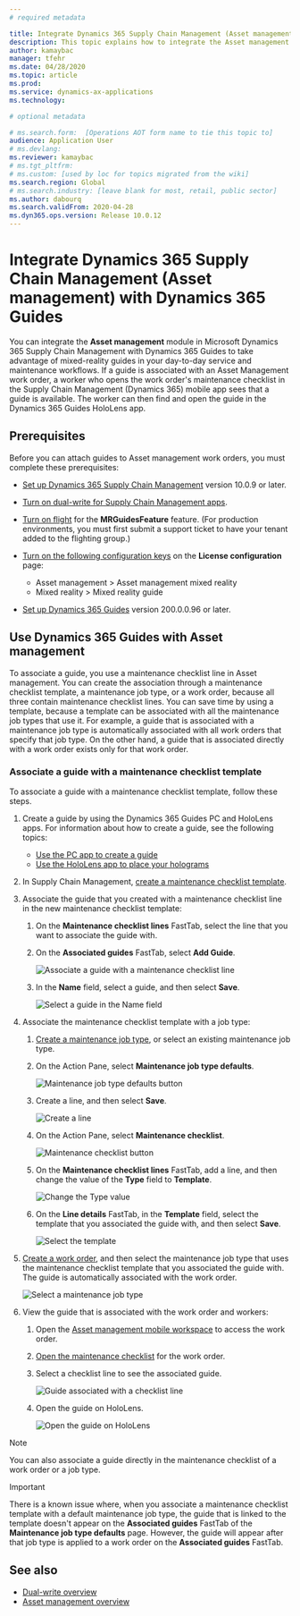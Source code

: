 ```yaml
---
# required metadata

title: Integrate Dynamics 365 Supply Chain Management (Asset management) with Dynamics 365 Guides
description: This topic explains how to integrate the Asset management module in Microsoft  Dynamics 365 Supply Chain Management with Dynamics 365 Guides to take advantage of mixed-reality guides in your day-to-day service and maintenance workflows.
author: kamaybac
manager: tfehr
ms.date: 04/28/2020
ms.topic: article
ms.prod: 
ms.service: dynamics-ax-applications
ms.technology: 

# optional metadata

# ms.search.form:  [Operations AOT form name to tie this topic to]
audience: Application User
# ms.devlang: 
ms.reviewer: kamaybac
# ms.tgt_pltfrm: 
# ms.custom: [used by loc for topics migrated from the wiki]
ms.search.region: Global
# ms.search.industry: [leave blank for most, retail, public sector]
ms.author: dabourq
ms.search.validFrom: 2020-04-28
ms.dyn365.ops.version: Release 10.0.12
---
```


# Integrate Dynamics 365 Supply Chain Management (Asset management) with Dynamics 365 Guides

You can integrate the **Asset management** module in Microsoft Dynamics 365 Supply Chain Management with Dynamics 365 Guides to take advantage of mixed-reality guides in your day-to-day service and maintenance workflows. If a guide is associated with an Asset Management work order, a worker who opens the work order's maintenance checklist in the Supply Chain Management (Dynamics 365) mobile app sees that a guide is available. The worker can then find and open the guide in the Dynamics 365 Guides HoloLens app.

## Prerequisites

Before you can attach guides to Asset management work orders, you must complete these prerequisites:

- [Set up Dynamics 365 Supply Chain Management](../../fin-ops-core/fin-ops/index.md) version 10.0.9 or later.
- [Turn on dual-write for Supply Chain Management apps](../../fin-ops-core/dev-itpro/data-entities/dual-write/enable-dual-write.md).
- [Turn on flight](../../fin-ops-core/dev-itpro/data-entities/data-entities-data-packages.md#features-flighted-in-data-management-and-enabling-flighted-features) for the **MRGuidesFeature** feature. (For production environments, you must first submit a support ticket to have your tenant added to the flighting group.)
- [Turn on the following configuration keys](https://docs.microsoft.com/dynamicsax-2012/appuser-itpro/license-code-and-configuration-key-reference) on the **License configuration** page:

    - Asset management \> Asset management mixed reality
    - Mixed reality \> Mixed reality guide

- [Set up Dynamics 365 Guides](https://docs.microsoft.com/dynamics365/mixed-reality/guides/setup#step-2-create-a-common-data-service-environment-and-install-the-dynamics-365-guides-solution) version 200.0.0.96 or later.

## Use Dynamics 365 Guides with Asset management

To associate a guide, you use a maintenance checklist line in Asset management. You can create the association through a maintenance checklist template, a maintenance job type, or a work order, because all three contain maintenance checklist lines. You can save time by using a template, because a template can be associated with all the maintenance job types that use it. For example, a guide that is associated with a maintenance job type is automatically associated with all work orders that specify that job type. On the other hand, a guide that is associated directly with a work order exists only for that work order.

### Associate a guide with a maintenance checklist template

To associate a guide with a maintenance checklist template, follow these steps.

1. Create a guide by using the Dynamics 365 Guides PC and HoloLens apps. For information about how to create a guide, see the following topics:

    - [Use the PC app to create a guide](https://docs.microsoft.com/dynamics365/mixed-reality/guides/pc-app-overview)
    - [Use the HoloLens app to place your holograms](https://docs.microsoft.com/dynamics365/mixed-reality/guides/hololens-app-overview)

1. In Supply Chain Management, [create a maintenance checklist template](setup-for-work-orders/job-groups-and-job-types-variants-trades-and-checklists.md#create-a-maintenance-checklist-template).
1. Associate the guide that you created with a maintenance checklist line in the new maintenance checklist template:

    1. On the **Maintenance checklist lines** FastTab, select the line that you want to associate the guide with.
    1. On the **Associated guides** FastTab, select **Add Guide**.

        ![Associate a guide with a maintenance checklist line](media/am-guides-integration-add-guide.png "Associate a guide with a maintenance checklist line")

    1. In the **Name** field, select a guide, and then select **Save**.

        ![Select a guide in the Name field](media/am-guides-integration-select-guide.png "Select a guide in the Name field")

1. Associate the maintenance checklist template with a job type:

    1. [Create a maintenance job type](setup-for-work-orders/job-groups-and-job-types-variants-trades-and-checklists.md#create-a-maintenance-job-type), or select an existing maintenance job type.
    1. On the Action Pane, select **Maintenance job type defaults**.

        ![Maintenance job type defaults button](media/am-guides-integration-job-defaults.png "Maintenance job type defaults button")

    1. Create a line, and then select **Save**.

        ![Create a line](media/am-guides-integration-add-line.png "Create a line")

    1. On the Action Pane, select **Maintenance checklist**.

        ![Maintenance checklist button](media/am-guides-integration-maintenance-checklist.png "Maintenance checklist button")

    1. On the **Maintenance checklist lines** FastTab, add a line, and then change the value of the **Type** field to **Template**.

        ![Change the Type value](media/am-guides-integration-checklist-lines.png "Change the Type value")

    1. On the **Line details** FastTab, in the **Template** field, select the template that you associated the guide with, and then select **Save**.

        ![Select the template](media/am-guides-integration-checklist-line-details.png "Select the template")

1. [Create a work order](work-orders/manually-created-workorders.md#create-work-order), and then select the maintenance job type that uses the maintenance checklist template that you associated the guide with. The guide is automatically associated with the work order.

    ![Select a maintenance job type](media/am-guides-integration-create-work-order.png "Select a maintenance job type")

1. View the guide that is associated with the work order and workers:

    1. Open the [Asset management mobile workspace](asset-management-mobile-workspace.md) to access the work order.
    1. [Open the maintenance checklist](asset-management-mobile-workspace.md#view-maintenance-checklist-on-a-work-order-job) for the work order.
    1. Select a checklist line to see the associated guide.

        ![Guide associated with a checklist line](media/am-guides-integration-show-guide.png "Guide associated with a checklist line")

    1. Open the guide on HoloLens.

        ![Open the guide on HoloLens](media/am-guides-integration-hololens-select.png "Open the guide on HoloLens")

> [!NOTE]
> You can also associate a guide directly in the maintenance checklist of a work order or a job type.

> [!IMPORTANT]
> There is a known issue where, when you associate a maintenance checklist template with a default maintenance job type, the guide that is linked to the template doesn't appear on the **Associated guides** FastTab of the **Maintenance job type defaults** page. However, the guide will appear after that job type is applied to a work order on the **Associated guides** FastTab.

## See also

- [Dual-write overview](../../fin-ops-core/dev-itpro/data-entities/dual-write/dual-write-overview.md)
- [Asset management overview](index.md)
